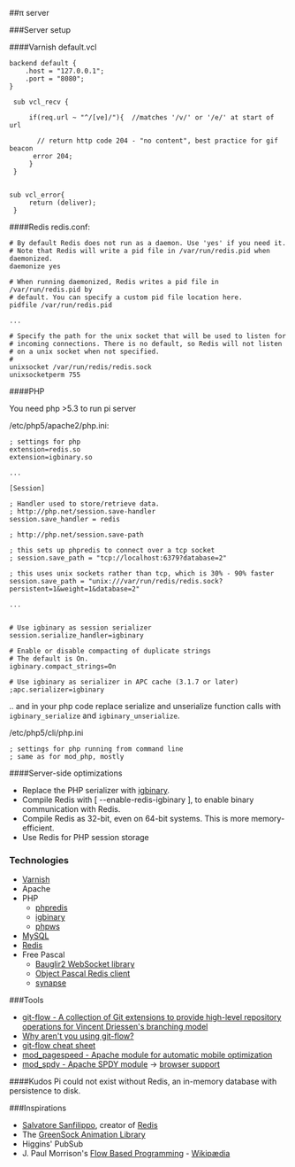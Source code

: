 ##π server


###Server setup

####Varnish
default.vcl

    backend default {
        .host = "127.0.0.1";
        .port = "8080";
    }

     sub vcl_recv {

         if(req.url ~ "^/[ve]/"){  //matches '/v/' or '/e/' at start of url

           // return http code 204 - "no content", best practice for gif beacon
          error 204;
         }
     }


    sub vcl_error{
         return (deliver);
     }

####Redis
redis.conf:

    # By default Redis does not run as a daemon. Use 'yes' if you need it.
    # Note that Redis will write a pid file in /var/run/redis.pid when daemonized.
    daemonize yes

    # When running daemonized, Redis writes a pid file in /var/run/redis.pid by
    # default. You can specify a custom pid file location here.
    pidfile /var/run/redis.pid
    
    ...
    
    # Specify the path for the unix socket that will be used to listen for
    # incoming connections. There is no default, so Redis will not listen
    # on a unix socket when not specified.
    #
    unixsocket /var/run/redis/redis.sock
    unixsocketperm 755



####PHP

You need php >5.3 to run pi server

/etc/php5/apache2/php.ini:

    ; settings for php 
    extension=redis.so
    extension=igbinary.so

    ...

    [Session]

    ; Handler used to store/retrieve data.
    ; http://php.net/session.save-handler
    session.save_handler = redis

    ; http://php.net/session.save-path

    ; this sets up phpredis to connect over a tcp socket
    ; session.save_path = "tcp://localhost:6379?database=2"

    ; this uses unix sockets rather than tcp, which is 30% - 90% faster
    session.save_path = "unix:///var/run/redis/redis.sock?persistent=1&weight=1&database=2"

    ...


    # Use igbinary as session serializer
    session.serialize_handler=igbinary

    # Enable or disable compacting of duplicate strings
    # The default is On.
    igbinary.compact_strings=On

    # Use igbinary as serializer in APC cache (3.1.7 or later)
    ;apc.serializer=igbinary


.. and in your php code replace serialize and unserialize function calls
with ``igbinary_serialize`` and ``igbinary_unserialize``.




/etc/php5/cli/php.ini

    ; settings for php running from command line
    ; same as for mod_php, mostly


####Server-side optimizations
* Replace the PHP serializer with [igbinary](https://github.com/igbinary/igbinary).
* Compile Redis with  [ --enable-redis-igbinary ], to enable binary communication with Redis.
* Compile Redis as 32-bit, even on 64-bit systems. This is more memory-efficient.
* Use Redis for PHP session storage




### Technologies

* [Varnish](http://varnish-cache.org)
* Apache
* PHP
    - [phpredis](https://github.com/nicolasff/phpredis) 
    - [igbinary](https://github.com/igbinary/igbinary) 
    - [phpws](http://code.google.com/p/phpws/)
* [MySQL](http://mysql.com)
* [Redis](http://redis.io)
* Free Pascal
    - [Bauglir2 WebSocket library](http://code.google.com/p/bauglir-websocket/)
    - [Object Pascal Redis client](https://github.com/ik5/redis_client.fpc)
    - [synapse](http://synapse.ararat.cz/doku.php/start)


###Tools
* [git-flow - A collection of Git extensions to provide high-level repository operations for Vincent Driessen's branching model](https://github.com/nvie/gitflow)
* [Why aren't you using git-flow?](http://jeffkreeftmeijer.com/2010/why-arent-you-using-git-flow/)
* [git-flow cheat sheet](http://danielkummer.github.io/git-flow-cheatsheet/)
* [mod_pagespeed - Apache module for automatic mobile optimization](https://developers.google.com/speed/pagespeed/mod)
* [mod_spdy - Apache SPDY module](http://code.google.com/p/mod-spdy/) -> [browser support](http://caniuse.com/spdy/)




####Kudos
Pi could not exist without Redis, an in-memory database with persistence to disk. 



###Inspirations
* [Salvatore Sanfilippo](http://antirez.com/), creator of [Redis](http://redis.io)
* The [GreenSock Animation Library](http://greensock.com)
* Higgins' PubSub
* J. Paul Morrison's [Flow Based Programming](http://www.jpaulmorrison.com/fbp/) - [Wikipædia](http://en.wikipedia.org/wiki/Flow-based_programming)

